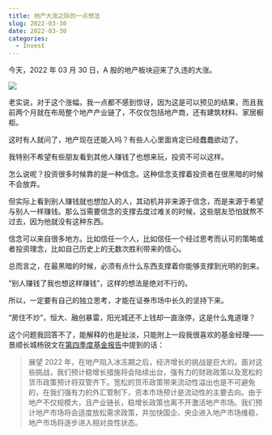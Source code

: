 ```yaml
---
title: 地产大涨之际的一点想法
slug: 2022-03-30
date: 2022-03-30
categories:
  - Invest
---
```


今天，2022 年 03 月 30 日，A 股的地产板块迎来了久违的大涨。

![](https://cdn.zhangwen.site/uPic/Vf3wVn.png)

老实说，对于这个涨幅，我一点都不感到惊讶，因为这是可以预见的结果，而且我前两个月就在布局整个地产产业链了，不仅仅包括地产商，还有建筑材料、家居橱柜。

这时有人就问了，地产现在还能入吗？有些人心里面肯定已经蠢蠢欲动了。

我特别不希望有些朋友看到其他人赚钱了也想来玩，投资不可以这样。

怎么说呢？投资很多时候靠的是一种信念。这种信念支撑着投资者在很黑暗的时候不会放弃。

但实际上看到别人赚钱就也想加入的人，其动机并非来源于信念，而是来源于希望与别人一样赚钱。那么当需要信念的支撑去度过难关的时候，这些朋友恐怕就熬不过去，因为他就没有这种东西。

信念可以来自很多地方。比如信任一个人，比如信任一个经过思考而认可的策略或者投资理念，比如自己历史上的无数次胜利带来的信心。

总而言之，在最黑暗的时候，必须有点什么东西支撑着你能够支撑到光明的到来。

“别人赚钱了我也想这样赚钱”，这样的想法是绝对不行的。

所以，一定要有自己的独立思考，才能在证券市场中长久的坚持下来。

“房住不炒”，恒大、融创暴雷，阳光城还不上钱却一直涨停，这是什么鬼道理？

这个问题我回答不了，能解释的也是扯淡，只能附上一段我很喜欢的基金经理——景顺长城杨锐文在[第四季度基金报告](https://blog.zhangwen.site/yang-rui-wen-2021-04/)中提到的话：

> 展望 2022 年，在地产陷入冰冻期之后，经济增长的挑战是巨大的。面对这些挑战，我们预计稳增长措施将会陆续出台，强有力的财政政策以及宽松的货币政策预计将双管齐下。宽松的货币政策带来流动性溢出也是不可避免的，在我们强有力的外汇管制下，资本市场预计是流动性的主要去向。由于地产不仅规模大，且产业链长，稳增长政策也离不开激活地产市场。我们预计地产市场将会适度放松需求政策，并加快国企、央企进入地产市场维稳，地产市场将逐步进入相对良性状态。
